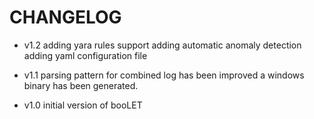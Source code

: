 CHANGELOG
===========================

* v1.2  adding yara rules support
        adding automatic anomaly detection
        adding yaml configuration file

* v1.1  parsing pattern for combined log has been improved
        a windows binary has been generated.
        
* v1.0  initial version of booLET
